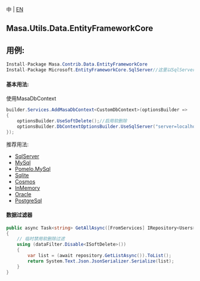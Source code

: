 中 | [EN](README.md)

## Masa.Utils.Data.EntityFrameworkCore

## 用例:

```c#
Install-Package Masa.Contrib.Data.EntityFrameworkCore
Install-Package Microsoft.EntityFrameworkCore.SqlServer//这里以SqlServer举例
```

#### 基本用法:

使用MasaDbContext

``` C#
builder.Services.AddMasaDbContext<CustomDbContext>(optionsBuilder =>
{
    optionsBuilder.UseSoftDelete();//启用软删除
    optionsBuilder.DbContextOptionsBuilder.UseSqlServer("server=localhost;uid=sa;pwd=P@ssw0rd;database=identity");
});
```

推荐用法:

- [SqlServer](../Masa.Utils.Data.EntityFrameworkCore.SqlServer/README.zh-CN.md)
- [MySql](../Masa.Utils.Data.EntityFrameworkCore.MySql/README.zh-CN.md)
- [Pomelo.MySql](../Masa.Utils.Data.EntityFrameworkCore.Pomelo.MySql/README.zh-CN.md)
- [Sqlite](../Masa.Utils.Data.EntityFrameworkCore.Sqlite/README.zh-CN.md)
- [Cosmos](../Masa.Utils.Data.EntityFrameworkCore.Cosmos/README.zh-CN.md)
- [InMemory](../Masa.Utils.Data.EntityFrameworkCore.InMemory/README.zh-CN.md)
- [Oracle](../Masa.Utils.Data.EntityFrameworkCore.Oracle/README.zh-CN.md)
- [PostgreSql](../Masa.Utils.Data.EntityFrameworkCore.PostgreSql/README.zh-CN.md)

#### 数据过滤器

``` C#
public async Task<string> GetAllAsync([FromServices] IRepository<Users> repository, [FromServices] IDataFilter dataFilter)
{
    // 临时禁用软删除过滤
    using (dataFilter.Disable<ISoftDelete>())
    {
        var list = (await repository.GetListAsync()).ToList();
        return System.Text.Json.JsonSerializer.Serialize(list);
    }
}
```